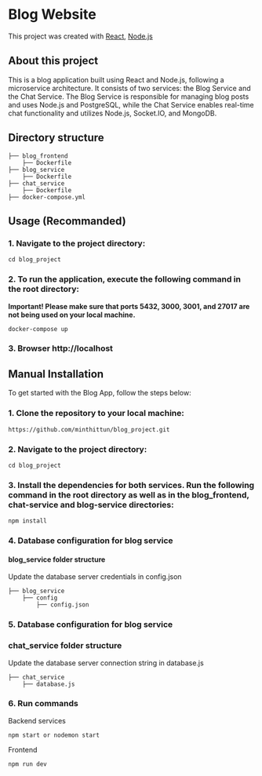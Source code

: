 # Blog Website
This project was created with [React](https://react.dev), [Node.js](https://www.python.org/)
## About this project
This is a blog application built using React and Node.js, following a microservice architecture. It consists of two services: the Blog Service and the Chat Service. The Blog Service is responsible for managing blog posts and uses Node.js and PostgreSQL, while the Chat Service enables real-time chat functionality and utilizes Node.js, Socket.IO, and MongoDB.
## Directory structure
    ├── blog_frontend
        ├── Dockerfile
    ├── blog_service
        ├── Dockerfile
    ├── chat_service
        ├── Dockerfile
    ├── docker-compose.yml
## Usage (Recommanded)

### 1. Navigate to the project directory:
```
cd blog_project
```

### 2. To run the application, execute the following command in the root directory:

**Important! Please make sure that ports 5432, 3000, 3001, and 27017 are not being used on your local machine.**

```
docker-compose up
```
### 3. Browser http://localhost
## Manual Installation
To get started with the Blog App, follow the steps below:
### 1. Clone the repository to your local machine:
```
https://github.com/minthittun/blog_project.git
```
### 2. Navigate to the project directory:
```
cd blog_project
```
### 3. Install the dependencies for both services. Run the following command in the root directory as well as in the blog_frontend, chat-service and blog-service directories:
```
npm install
```
### 4. Database configuration for blog service
#### blog_service folder structure

Update the database server credentials in config.json

    ├── blog_service
        ├── config
            ├── config.json
    

### 5. Database configuration for blog service
### chat_service folder structure

Update the database server connection string in database.js

    ├── chat_service
        ├── database.js
### 6. Run commands
Backend services
```
npm start or nodemon start
```
Frontend
```
npm run dev
```